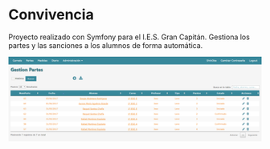 Convivencia
===========

Proyecto realizado con Symfony para el I.E.S. Gran Capitán. Gestiona los partes y las sanciones a los alumnos de forma automática.

![alt text](https://github.com/i02lomom/Convivencia/blob/master/convivencia.PNG?raw=true)
